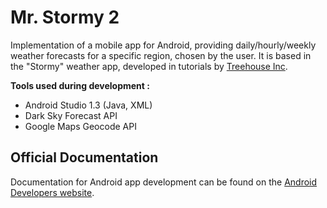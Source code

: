 # Mr. Stormy 2
Implementation of a mobile app for Android, providing daily/hourly/weekly weather forecasts for a specific region, chosen by the user. 
It is based in the "Stormy" weather app, developed in tutorials by [Treehouse Inc](https://teamtreehouse.com).


**Tools used during development :**
- Android Studio 1.3 (Java, XML)
- Dark Sky Forecast API
- Google Maps Geocode API


## Official Documentation
Documentation for Android app development can be found on the [Android Developers website](https://developer.android.com/guide/index.html).